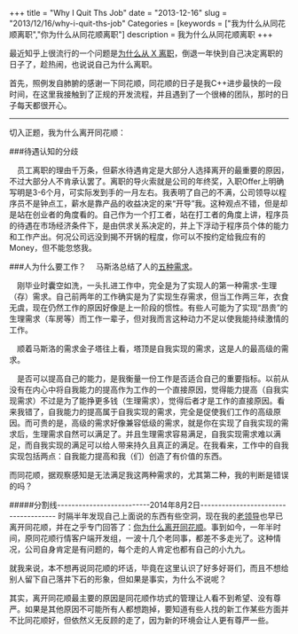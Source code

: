 +++
title = "Why I Quit Ths Job"
date = "2013-12-16"
slug = "2013/12/16/why-i-quit-ths-job"
Categories = [keywords = ["我为什么从同花顺离职","你为什么从同花顺离职"]
description = 我为什么从同花顺离职
+++

  最近知乎上很流行的一个问题是[为什么从 X 离职][1]，倒退一年快到自己决定离职的日子了，趁热闹，也说说自己为什么离职。

  首先，照例发自肺腑的感谢一下同花顺，同花顺的日子是我C++进步最快的一段时间，在这里我接触到了正规的开发流程，并且遇到了一个很棒的团队，那时的日子每天都很开心。

--------------------------------------------------------------------------------------------------------------------------------------------

  切入正题，我为什么离开同花顺：

###待遇认知的分歧

　员工离职的理由千万条，但薪水待遇肯定是大部分人选择离开的最重要的原因，不过大部分人不肯承认罢了。离职的导火索就是公司的年终奖，入职Offer上明确写明是3-6个月，可实际发到手的一月左右。我表明了自己的不满，公司领导以程序员不是钟点工，薪水是靠产品的收益决定的来“开导”我。这种观点不错，但是却是站在创业者的角度看的。自己作为一个打工者，站在打工者的角度上讲，程序员的待遇在市场经济条件下，是由供求关系决定的，并上下浮动于程序员个体的能力和工作产出。何况公司远没到揭不开锅的程度，你可以不按约定给我应有的Money，但不能忽悠我。

###人为什么要工作？
　马斯洛总结了人的[五种需求][2]。

　刚毕业时囊空如洗，一头扎进工作中，完全是为了实现人的第一种需求-生理（存）需求。自己前两年的工作确实是为了实现生存需求，但当工作两三年，衣食无虞，现在仍然工作的原因好像是上一阶段的惯性。有些人可能为了实现“昂贵”的生理需求（车房等）而工作一辈子，但对我而言这种动力不足以使我能持续激情的工作。

　顺着马斯洛的需求金子塔往上看，塔顶是自我实现的需求，这是人的最高级的需求。

　是否可以提高自己的能力，是我衡量一份工作是否适合自己的重要指标。以前从没有在内心中将自我能力的提高作为工作的一个直接原因，觉得能力提高（自我实现需求）不过是为了能挣更多钱（生理需求），觉得后者才是工作的直接原因。看来我错了，自我能力的提高属于自我实现的需求，完全是促使我们工作的高级原因。而可贵的是，高级的需求好像兼容低级的需求，就是你在实现了自我实现的需求后，生理需求自然可以满足了。并且生理需求容易满足，自我实现需求难以满足，而自我实现的满足可以给人带来持久且真正的满足。在我看来，工作中的自我实现包括两点：自我能力提高和我（们）创造了有价值的东西。

  而同花顺，据观察感知是无法满足我这两种需求的，尤其第二种，我的判断是错误的吗？
  
#####分割线--------------------------2014年8月2日-------------------------------------
时隔半年发现自己上面说的东西有些空洞，现在我的[老领导][4]也早已离开同花顺，并在之乎专门回答了：[你为什么离开同花顺][3]。事到如今，一年半时间，原同花顺行情客户端开发组，一波十几个老同事，都差不多走光了。这种情况，公司自身肯定是有问题的，每个走的人肯定也都有自己的小九九。

就我来说，本不想再说同花顺的坏话，毕竟在这里认识了好多好哥们，而且不想给别人留下自己落井下石的形象，但如果是事实，为什么不说呢？

其实，离开同花顺最主要的原因是同花顺作坊式的管理让人看不到希望、没有尊严。如果是其他原因不可能所有人都想跑掉，要知道有些人找的新工作某些方面并不比同花顺好，但依然义无反顾的走了，因为新的环境会让人更有尊严一些。


[1]: http://www.zhihu.com/topic/19909711
[2]: http://en.wikipedia.org/wiki/Maslow's_hierarchy_of_needs
[3]: http://www.zhihu.com/question/22086638
[4]: http://weibo.com/wpcockroach
